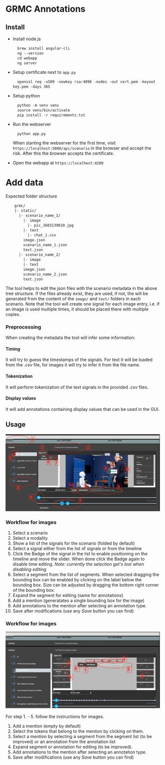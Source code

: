 # GRMC Annotations

## Install

* Install node.js
        
        brew install angular-cli
        ng --version
        cd webapp
        ng server
        
* Setup certificate next to `app.py` 

        openssl req -x509 -newkey rsa:4096 -nodes -out cert.pem -keyout key.pem -days 365
        
* Setup python

        python -m venv venv
        source venv/bin/activate
        pip install -r requirements.txt

* Run the webserver

        python app.py
        
  When starting the webserver for the first time, visit `https://localhost:5000/api/scenario` in the browser and accept
  the risk. After this the browser accepts the certificate.
  
* Open the webapp at `https://localhost:4200`
  
# Add data

Expected folder structure

        grmc/
        |- static/
          |- scenario_name_1/
            |- image
              |- pic_1603139010.jpg
            |- text
              |- chat_1.csv
            image.json
            scenario_name_1.json
            text.json
          |- scenario_name_2/
            |- image
            |- text
            image.json
            scenario_name_2.json
            text.json

The tool helps to edit the json files with the scenario metadata in the above tree structure.
If the files already exist, they are used, if not, the will be generated from the content of the 
`image/` and `text/` folders in each scenario. Note that the tool will create one signal for each
image entry, i.e. if an image is used multiple times, it should be placed there with multiple copies.

### Preprocessing

When creating the metadata the tool will infer some information:

#### Timing
It will try to guess the timestamps of the signals. For text it will
be loaded from the *.csv* file, for images it will try to infer it from the file name. 

#### Tokenization

It will perform tokenization of the text signals in the provided *.csv* files.

#### Display values

It will add annotations containing display values that can be used in the GUI.

## Usage

![Screenshot Image](doc/img/screenshot_image.png)

### Workflow for images

1. Select a scenario
1. Select a modality
1. Show a list of the signals for the scenario (folded by default)
1. Select a signal either from the list of signals or from the timeline
1. Click the Badge of the signal in the list to enable positioning on the timeline and move the slider. When done
   click the Badge again to disable time editing. *Note: currently the selection get's lost when disabling editing* 
1. Select a segment from the list of segments. When selected dragging the bounding box can be enabled by clicking
   on the label below the bounding box. Size can be adjusted by dragging the bottom right corner of the bounding box. 
1. Expand the segment for editing (same for annotations)
1. Add a mention (generatates a single bounding box for the image)
1. Add annotations to the mention after selecting an annotation type.
1. Save after modifications (use any *Save* button you can find)

### Workflow for images

![Screenshot Text](doc/img/screenshot_text.png)

For step 1. - 5. follow the instructions for images.
1. Add a mention (empty by default)
1. Select the tokens that belong to the mention by clicking on them.
1. Select a mention by selecting a segment from the segment list (to be improved) or an annotation from the
   annotation list
1. Expand segment or annotation for editing (to be improved).
1. Add annotations to the mention after selecting an annotation type.
1. Save after modifications (use any *Save* button you can find)
